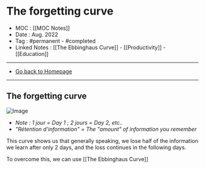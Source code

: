 # The forgetting curve
- MOC : [[MOC Notes]]
- Date : Aug. 2022
- Tag : #permanent - #completed 
- Linked Notes : [[The Ebbinghaus Curve]] - [[Productivity]] - [[Education]]
-------------------
- [Go back to Homepage](https://misudashi.ga/)
-----

## The forgetting curve
![Image](https://misudashi.github.io/systems/static/The-Forgetting-Curve.jpeg)
- *Note : 1 jour = Day 1 ; 2 jours = Day 2, etc..*
- *"Rétention d'information" = The "amount" of information you remember*

This curve shows us that generally speaking, we lose half of the information we learn after only 2 days, and the loss continues in the following days.

To overcome this, we can use [[The Ebbinghaus Curve]]